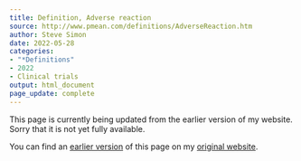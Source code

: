 ```yaml
---
title: Definition, Adverse reaction
source: http://www.pmean.com/definitions/AdverseReaction.htm
author: Steve Simon
date: 2022-05-28
categories:
- "*Definitions"
- 2022
- Clinical trials
output: html_document
page_update: complete
---
```


This page is currently being updated from the earlier version of my website. Sorry that it is not yet fully available.

<!---More--->


You can find an [earlier version][sim3] of this page on my [original website][sim2].

[sim3]: http://www.pmean.com/definitions/AdverseReaction.htm
[sim2]: http://www.pmean.com/original_site.html
